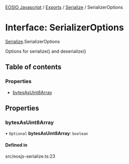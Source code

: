 [EOSIO Javascript](../index.md) / [Exports](../index.md) / [Serialize](../modules/Serialize.md) / SerializerOptions

# Interface: SerializerOptions

[Serialize](../modules/Serialize.md).SerializerOptions

Options for serialize() and deserialize()

## Table of contents

### Properties

- [bytesAsUint8Array](Serialize.SerializerOptions.md#bytesasuint8array)

## Properties

### bytesAsUint8Array

• `Optional` **bytesAsUint8Array**: `boolean`

#### Defined in

src/eosjs-serialize.ts:23
